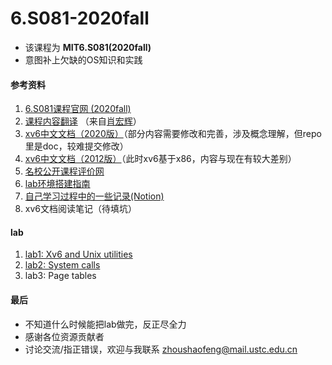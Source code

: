 # 6.S081-2020fall

+ 该课程为 **MIT6.S081(2020fall)**
+ 意图补上欠缺的OS知识和实践

#### 参考资料
1. [6.S081课程官网 (2020fall)](https://pdos.csail.mit.edu/6.S081/2020/schedule.html)
2. [课程内容翻译](https://mit-public-courses-cn-translatio.gitbook.io/mit6-s081/) （来自[肖宏辉](https://www.zhihu.com/people/xiao-hong-hui-15)）
3. [xv6中文文档（2020版）](https://github.com/pleasewhy/xv6-book-2020-Chinese)（部分内容需要修改和完善，涉及概念理解，但repo里是doc，较难提交修改）
4. [xv6中文文档（2012版）](https://th0ar.gitbooks.io/xv6-chinese/content/index.html)（此时xv6基于x86，内容与现在有较大差别）
5. [名校公开课程评价网](https://conanhujinming.github.io/comments-for-awesome-courses/%E6%93%8D%E4%BD%9C%E7%B3%BB%E7%BB%9F/MIT6.S081%E6%93%8D%E4%BD%9C%E7%B3%BB%E7%BB%9F%E5%AF%BC%E8%AE%BA/)
6. [lab环境搭建指南](https://www.bilibili.com/video/BV11K4y127Qk?)
7. [自己学习过程中的一些记录(Notion)](https://evernight.notion.site/MIT-6-S081-708ca9dbc6fb450684ac28cba6616d12)
8. xv6文档阅读笔记（待填坑）

#### lab
1. [lab1: Xv6 and Unix utilities](https://github.com/fung-hwang/6.S081-2020fall/blob/main/lab/lab1-utilities.md)
2. [lab2: System calls](https://github.com/fung-hwang/6.S081-2020fall/blob/main/lab/lab2-system-calls.md)
3. lab3: Page tables

#### 最后
+ 不知道什么时候能把lab做完，反正尽全力
+ 感谢各位资源贡献者
+ 讨论交流/指正错误，欢迎与我联系 zhoushaofeng@mail.ustc.edu.cn
